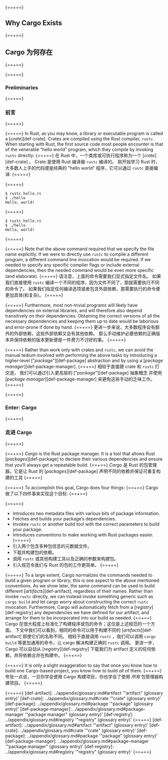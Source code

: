 {==+==}
## Why Cargo Exists
{==+==}
## Cargo 为何存在
{==+==}

{==+==}
### Preliminaries
{==+==}
### 前言
{==+==}

{==+==}
In Rust, as you may know, a library or executable program is called a
[*crate*][def-crate]. Crates are compiled using the Rust compiler,
`rustc`. When starting with Rust, the first source code most people encounter
is that of the venerable “hello world” program, which they compile by invoking
`rustc` directly:
{==+==}
在 Rust 中，一个类库或可执行程序称为一个 [*crate*][def-crate] 。
Crate 是使用 Rust 编译器 `rustc` 编译的。
刚开始学习 Rust 时，大多数人上手的代码便是经典的 "hello world" 程序，它可以通过 `rustc` 直接编译:
{==+==}

{==+==}
```console
$ rustc hello.rs
$ ./hello
Hello, world!
```
{==+==}
```console
$ rustc hello.rs
$ ./hello
Hello, world!
```
{==+==}

{==+==}
Note that the above command required that we specify the file name
explicitly. If we were to directly use `rustc` to compile a different program,
a different command line invocation would be required. If we needed to specify
any specific compiler flags or include external dependencies, then the
needed command would be even more specific (and elaborate).
{==+==}
请注意，上面的命令需要我们显式指定文件名。
如果我们直接使用 `rustc` 编译一个不同的程序，因为文件不同了，那就需要执行不同的命令了。
如果我们指定任何编译选项或者包含外部依赖，那需要执行的命令便更加具体(和复杂)。
{==+==}

{==+==}
Furthermore, most non-trivial programs will likely have dependencies on
external libraries, and will therefore also depend transitively on *their*
dependencies. Obtaining the correct versions of all the necessary dependencies
and keeping them up to date would be laborious and error-prone if done by
hand.
{==+==}
更进一步来说，大多数程序会有额外的外部依赖，这些外部依赖又会有其他依赖。
那么手动维护必要依赖的正确版本并保持依赖的版本更新便是一件费力不讨好的事。
{==+==}

{==+==}
Rather than work only with crates and `rustc`, we can avoid the manual tedium
involved with performing the above tasks by introducing a higher-level
["*package*"][def-package] abstraction and by using a
[*package manager*][def-package-manager].
{==+==}
相较于直接跟 crate 和 `rustc` 打交道，
我们可以通过引入更高层的 ["*package*"][def-package] 抽象概念
并使用 [*package manager*][def-package-manager] 来避免这些手动的乏味工作。
{==+==}

{==+==}
### Enter: Cargo
{==+==}
### 走进 Cargo
{==+==}

{==+==}
*Cargo* is the Rust package manager. It is a tool that allows Rust
[*packages*][def-package] to declare their various dependencies and ensure
that you’ll always get a repeatable build.
{==+==}
*Cargo* 是 Rust 的包管理器。它是让 Rust 的 [*packages*][def-package] 声明不同的依赖并保证可重复构建的工具
{==+==}

{==+==}
To accomplish this goal, Cargo does four things:
{==+==}
Cargo 做了以下四件事来实现这个目标:
{==+==}

{==+==}
* Introduces two metadata files with various bits of package information.
* Fetches and builds your package’s dependencies.
* Invokes `rustc` or another build tool with the correct parameters to build
  your package.
* Introduces conventions to make working with Rust packages easier.
{==+==}
* 引入两个包含多种包信息的元数据文件。
* 下载并构建包的依赖。
* 调用 `rustc` 或其他构建工具以及正确的参数来构建包。
* 引入规范令我们与 Rust 的包的工作更简单。
{==+==}

{==+==}
To a large extent, Cargo normalizes the commands needed to build a given
program or library; this is one aspect to the above mentioned conventions. As
we show later, the same command can be used to build different
[*artifacts*][def-artifact], regardless of their names. Rather than invoke
`rustc` directly, we can instead invoke something generic such as `cargo
build` and let cargo worry about constructing the correct `rustc`
invocation. Furthermore, Cargo will automatically fetch from a
[*registry*][def-registry] any dependencies we have defined for our artifact,
and arrange for them to be incorporated into our build as needed.
{==+==}
Cargo 在很大程度上标准化了构建程序或包的命令；这仅是上述规范的一个方面。
下文中我们可以看到，相同的命令可以用于构建不同的 [*artifacts*][def-artifact] 即使它们的名称不同。
相较于直接调用 `rustc` ，我们可以调用 `cargo build` 等更加通用的命令，让 cargo 解决构建正确的 `rustc` 调用。
更进一步，Cargo 可以自动从 [*registry*][def-registry] 下载我们为 artifact 定义的任何依赖，并将依赖合并在构建中。
{==+==}

{==+==}
It is only a slight exaggeration to say that once you know how to build one
Cargo-based project, you know how to build *all* of them.
{==+==}
夸张一点说，一旦你学会使用 Cargo 构建项目，你也学会了使用 *所有* 包管理器构建项目。
{==+==}

{==+==}
[def-artifact]:         ../appendix/glossary.md#artifact         '"artifact" (glossary entry)'
[def-crate]:            ../appendix/glossary.md#crate            '"crate" (glossary entry)'
[def-package]:          ../appendix/glossary.md#package          '"package" (glossary entry)'
[def-package-manager]:  ../appendix/glossary.md#package-manager  '"package manager" (glossary entry)'
[def-registry]:         ../appendix/glossary.md#registry         '"registry" (glossary entry)'
{==+==}
[def-artifact]:         ../appendix/glossary.md#artifact         '"artifact" (glossary entry)'
[def-crate]:            ../appendix/glossary.md#crate            '"crate" (glossary entry)'
[def-package]:          ../appendix/glossary.md#package          '"package" (glossary entry)'
[def-package-manager]:  ../appendix/glossary.md#package-manager  '"package manager" (glossary entry)'
[def-registry]:         ../appendix/glossary.md#registry         '"registry" (glossary entry)'
{==+==}
